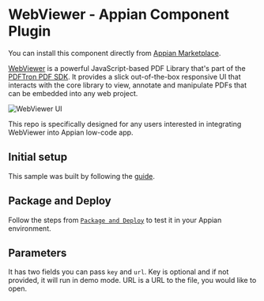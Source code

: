 # WebViewer - Appian Component Plugin

You can install this component directly from [Appian Marketplace](https://community.appian.com/b/appmarket/posts/pdftron-webviewer-component).

[WebViewer](https://www.pdftron.com/documentation/web/) is a powerful JavaScript-based PDF Library that's part of the [PDFTron PDF SDK](https://www.pdftron.com). It provides a slick out-of-the-box responsive UI that interacts with the core library to view, annotate and manipulate PDFs that can be embedded into any web project.

![WebViewer UI](https://www.pdftron.com/downloads/pl/webviewer-ui.png)

This repo is specifically designed for any users interested in integrating WebViewer into Appian low-code app. 

## Initial setup

This sample was built by following the [guide](https://docs.appian.com/suite/help/21.2/develop-first-component.html). 

## Package and Deploy

Follow the steps from [`Package and Deploy`](https://docs.appian.com/suite/help/21.2/develop-first-component.html#package-and-deploy) to test it in your Appian environment. 

## Parameters 

It has two fields you can pass `key` and `url`. Key is optional and if not provided, it will run in demo mode. URL is a URL to the file, you would like to open.
